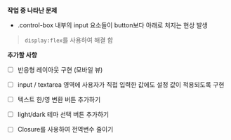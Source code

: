 

**작업 중 나타난 문제**

- .control-box 내부의 input 요소들이 button보다 아래로 처지는 현상 발생

> `display:flex`를 사용하여 해결 함

**추가할 사항** 
* [ ] 반응형 레이아웃 구현 (모바일 뷰)
* [ ] input / textarea 영역에 사용자가 직접 입력한 값에도 설정 값이 적용되도록 구현
* [ ] 텍스트 한/영 변환 버튼 추가하기
* [ ] light/dark 테마 선택 버튼 추가하기
* [ ] Closure를 사용하여 전역변수 줄이기

